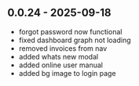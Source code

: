 ## 0.0.24 - 2025-09-18
- forgot password now functional
- fixed dashboard graph not loading
- removed invoices from nav
- added whats new modal
- added online user manual
- added bg image to login page
